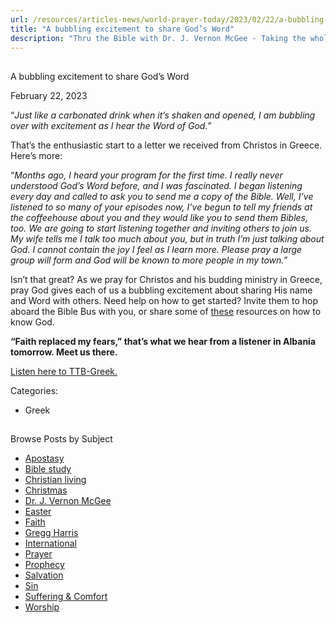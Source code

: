 ```yaml
---
url: /resources/articles-news/world-prayer-today/2023/02/22/a-bubbling-excitement-to-share-god-s-word
title: "A bubbling excitement to share God’s Word"
description: "Thru the Bible with Dr. J. Vernon McGee - Taking the whole Word to the whole world"
---
```







## 
 A bubbling excitement to share God’s Word


February 22, 2023
![]()




“*Just like a carbonated drink when it’s shaken and opened, I am bubbling over with excitement as I hear the Word of God.”*

That’s the enthusiastic start to a letter we received from Christos in Greece. Here’s more:

“*Months ago, I heard your program for the first time. I really never understood God’s Word before, and I was fascinated. I began listening every day and called to ask you to send me a copy of the Bible. Well, I’ve listened to so many of your episodes now, I’ve begun to tell my friends at the coffeehouse about you and they would like you to send them Bibles, too. We are going to start listening together and inviting others to join us. My wife tells me I talk too much about you, but in truth I’m just talking about God. I cannot contain the joy I feel as I learn more. Please pray a large group will form and God will be known to more people in my town.”*

Isn’t that great? As we pray for Christos and his budding ministry in Greece, pray God gives each of us a bubbling excitement about sharing His name and Word with others. Need help on how to get started? Invite them to hop aboard the Bible Bus with you, or share some of [these](/resources/how-can-i-know-god) resources on how to know God.

**“Faith replaced my fears,” that’s what we hear from a listener in Albania tomorrow. Meet us there.**

[Listen here to TTB-Greek.](https://ttb.twr.org/home/day,0414/language,ELL)



Categories: 


* Greek









## 
 Browse Posts by Subject


* [Apostasy](/resources/articles-news/-in-tags/tags/Apostasy)
* [Bible study](/resources/articles-news/-in-tags/tags/Bible-study)
* [Christian living](/resources/articles-news/-in-tags/tags/Christian-living)
* [Christmas](/resources/articles-news/-in-tags/tags/Christmas)
* [Dr. J. Vernon McGee](/resources/articles-news/-in-tags/tags/Dr-J-Vernon-McGee)
* [Easter](/resources/articles-news/-in-tags/tags/easter)
* [Faith](/resources/articles-news/-in-tags/tags/Faith)
* [Gregg Harris](/resources/articles-news/-in-tags/tags/Gregg-Harris)
* [International](/resources/articles-news/-in-tags/tags/International)
* [Prayer](/resources/articles-news/-in-tags/tags/prayer)
* [Prophecy](/resources/articles-news/-in-tags/tags/Prophecy)
* [Salvation](/resources/articles-news/-in-tags/tags/Salvation)
* [Sin](/resources/articles-news/-in-tags/tags/sin)
* [Suffering & Comfort](/resources/articles-news/-in-tags/tags/Suffering-Comfort)
* [Worship](/resources/articles-news/-in-tags/tags/worship)






